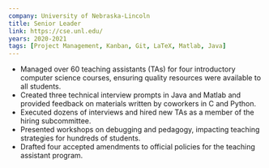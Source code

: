 ```yaml
---
company: University of Nebraska-Lincoln
title: Senior Leader
link: https://cse.unl.edu/
years: 2020-2021
tags: [Project Management, Kanban, Git, LaTeX, Matlab, Java]
---
```


* Managed over 60 teaching assistants (TAs) for four introductory computer science courses, ensuring quality resources
  were available to all students.
* Created three technical interview prompts in Java and Matlab and provided feedback on materials written by coworkers
  in C and Python.
* Executed dozens of interviews and hired new TAs as a member of the hiring subcommittee.
* Presented workshops on debugging and pedagogy, impacting teaching strategies for hundreds of students.
* Drafted four accepted amendments to official policies for the teaching assistant program.
